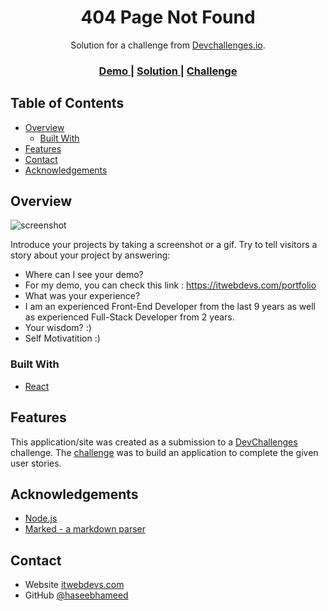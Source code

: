 <!-- Please update value in the {}  -->

<h1 align="center">404 Page Not Found</h1>

<div align="center">
   Solution for a challenge from  <a href="http://devchallenges.io" target="_blank">Devchallenges.io</a>.
</div>

<div align="center">
  <h3>
    <a href="https://404ipage.netlify.app/">
      Demo
    </a>
    <span> | </span>
    <a href="https://devchallenges.io/solutions/JCP7l2juQ8TCL2Wfweqf">
      Solution
    </a>
    <span> | </span>
    <a href="https://devchallenges.io/challenges/wBunSb7FPrIepJZAg0sY">
      Challenge
    </a>
  </h3>
</div>

<!-- TABLE OF CONTENTS -->

## Table of Contents

- [Overview](#overview)
  - [Built With](#built-with)
- [Features](#features)
- [Contact](#contact)
- [Acknowledgements](#acknowledgements)

<!-- OVERVIEW -->

## Overview

![screenshot](https://i.ibb.co/GQxgnRn/image.png)

Introduce your projects by taking a screenshot or a gif. Try to tell visitors a story about your project by answering:

- Where can I see your demo?
- For my demo, you can check this link : https://itwebdevs.com/portfolio
- What was your experience?
- I am an experienced Front-End Developer from the last 9 years as well as experienced Full-Stack Developer from 2 years.
- Your wisdom? :)
- Self Motivatition :)

### Built With

<!-- This section should list any major frameworks that you built your project using. Here are a few examples.-->

- [React](https://reactjs.org/)

## Features

<!-- List the features of your application or follow the template. Don't share the figma file here :) -->

This application/site was created as a submission to a [DevChallenges](https://devchallenges.io/challenges) challenge. The [challenge](https://devchallenges.io/challenges/wBunSb7FPrIepJZAg0sY) was to build an application to complete the given user stories.


## Acknowledgements

<!-- This section should list any articles or add-ons/plugins that helps you to complete the project. This is optional but it will help you in the future. For exmpale -->

- [Node.js](https://nodejs.org/)
- [Marked - a markdown parser](https://github.com/chjj/marked)

## Contact

- Website [itwebdevs.com](https://itwebdevs.com)
- GitHub [@haseebhameed](https://github.com/haseebhameed/)
